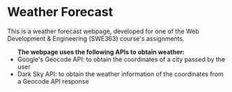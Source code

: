 <h1>Weather Forecast</h1>


<p>This is a weather forecast webpage, developed for one of the Web Development & Engineering (SWE363) course's assignments.</p>

<ul><b>The webpage uses the following APIs to obtain weather:</b>
    <li>Google's Geocode API: to obtain the coordinates of a city passed by the user</li>
    <li>Dark Sky API: to obtain the weather information of the coordinates from a Geocode API response</li>
</ul>